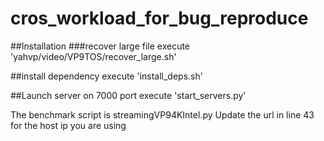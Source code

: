 # cros_workload_for_bug_reproduce

##Installation
###recover large file
execute 'yahvp/video/VP9TOS/recover_large.sh'

##install dependency
execute 'install_deps.sh'

##Launch server on 7000 port
execute 'start_servers.py'


The benchmark script is streamingVP94KIntel.py
Update the url in line 43 for the host ip you are using

